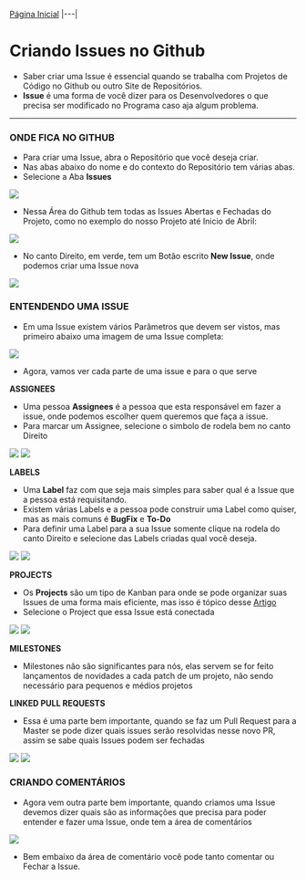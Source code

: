 [Página Inicial](Home)
|---|

# Criando Issues no Github

* Saber criar uma Issue é essencial quando se trabalha com Projetos de Código no Github ou outro Site de Repositórios.
* **Issue** é uma forma de você dizer para os Desenvolvedores o que precisa ser modificado no Programa caso aja algum problema.

---

### ONDE FICA NO GITHUB

* Para criar uma Issue, abra o Repositório que você deseja criar.
* Nas abas abaixo do nome e do contexto do Repositório tem várias abas.
* Selecione a Aba **Issues**

<img src="images/criando_issues/issue_locations_1.png">

* Nessa Área do Github tem todas as Issues Abertas e Fechadas do Projeto, como no exemplo do nosso Projeto até Inicio de Abril:

<img src="images/criando_issues/issue_locations_2.png">

* No canto Direito, em verde, tem um Botão escrito **New Issue**, onde podemos criar uma Issue nova

<img src="images/criando_issues/issue_locations_3.png">


### ENTENDENDO UMA ISSUE

* Em uma Issue existem vários Parâmetros que devem ser vistos, mas primeiro abaixo uma imagem de uma Issue completa:

<img src="images/criando_issues/issue_locations_4.png">

* Agora, vamos ver cada parte de uma issue e para o que serve

**ASSIGNEES**

* Uma pessoa **Assignees** é a pessoa que esta responsável em fazer a issue, onde podemos escolher quem queremos que faça a issue.
* Para marcar um Assignee, selecione o simbolo de rodela bem no canto Direito

<img src="images/criando_issues/assignees.png">

<img src="images/criando_issues/assignees.gif">


**LABELS**

* Uma **Label** faz com que seja mais simples para saber qual é a Issue que a pessoa está requisitando.
* Existem várias Labels e a pessoa pode construir uma Label como quiser, mas as mais comuns é **BugFix** e **To-Do**
* Para definir uma Label para a sua Issue somente clique na rodela do canto Direito e selecione das Labels criadas qual você deseja.

<img src="images/criando_issues/labels.png">

<img src="images/criando_issues/label.gif">


**PROJECTS**

* Os **Projects** são um tipo de Kanban para onde se pode organizar suas Issues de uma forma mais eficiente, mas isso é tópico desse [Artigo](projects)
* Selecione o Project que essa Issue está conectada

<img src="images/criando_issues/projects.png">

<img src="images/criando_issues/project.gif">

**MILESTONES**

* Milestones não são significantes para nós, elas servem se for feito lançamentos de novidades a cada patch de um projeto, não sendo necessário para pequenos e médios projetos

**LINKED PULL REQUESTS**

* Essa é uma parte bem importante, quando se faz um Pull Request para a Master se pode dizer quais issues serão resolvidas nesse novo PR, assim se sabe quais Issues podem ser fechadas

<img src="images/criando_issues/linked_pull_requests.png">

<img src="images/criando_issues/pr.gif">


### CRIANDO COMENTÁRIOS

* Agora vem outra parte bem importante, quando criamos uma Issue devemos dizer quais são as informações que precisa para poder entender e fazer uma Issue, onde tem a área de comentários

<img src="images/criando_issues/comment_area.png">

* Bem embaixo da área de comentário você pode tanto comentar ou Fechar a Issue.


